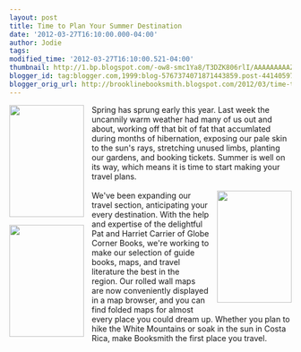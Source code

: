 ```yaml
---
layout: post
title: Time to Plan Your Summer Destination
date: '2012-03-27T16:10:00.000-04:00'
author: Jodie
tags: 
modified_time: '2012-03-27T16:10:00.521-04:00'
thumbnail: http://1.bp.blogspot.com/-ow8-smc1Ya8/T3DZK806rlI/AAAAAAAAAZk/oYP9JEZbA9U/s72-c/cg+041.jpg
blogger_id: tag:blogger.com,1999:blog-5767374071871443859.post-4414059768281619602
blogger_orig_url: http://brooklinebooksmith.blogspot.com/2012/03/time-to-plan-your-summer-destination.html
---
```


<a href="http://1.bp.blogspot.com/-ow8-smc1Ya8/T3DZK806rlI/AAAAAAAAAZk/oYP9JEZbA9U/s1600/cg+041.jpg" imageanchor="1" style="clear: left; float: left; margin-bottom: 1em; margin-right: 1em;"><img aea="true" border="0" height="200" src="http://1.bp.blogspot.com/-ow8-smc1Ya8/T3DZK806rlI/AAAAAAAAAZk/oYP9JEZbA9U/s200/cg+041.jpg" width="133" /></a>Spring has sprung early this year. Last week&nbsp;the uncannily warm weather had many of us&nbsp;out and about, working off that bit of fat that accumlated during months of hibernation, exposing our pale skin to the sun's rays, stretching unused limbs, planting our gardens, and booking tickets.&nbsp;Summer is well on its way, which means it is&nbsp;time to start making your travel plans. <br /><br /><a href="http://1.bp.blogspot.com/-NgvI5SnT6Tc/T3DZU1clptI/AAAAAAAAAaE/CLxwXwOE0sY/s1600/cg+045.jpg" imageanchor="1" style="clear: right; float: right; margin-bottom: 1em; margin-left: 1em;"><img aea="true" border="0" height="200" src="http://1.bp.blogspot.com/-NgvI5SnT6Tc/T3DZU1clptI/AAAAAAAAAaE/CLxwXwOE0sY/s200/cg+045.jpg" width="133" /></a><a href="http://2.bp.blogspot.com/-uISh0jz5IQo/T3DZS6embxI/AAAAAAAAAZ8/k7-KU6cr0ck/s1600/cg+044.jpg" imageanchor="1" style="clear: left; float: left; margin-bottom: 1em; margin-right: 1em;"><img aea="true" border="0" height="200" src="http://2.bp.blogspot.com/-uISh0jz5IQo/T3DZS6embxI/AAAAAAAAAZ8/k7-KU6cr0ck/s200/cg+044.jpg" width="133" /></a>We've been expanding our travel section, anticipating your every destination.&nbsp;With the&nbsp;help and expertise of the delightful Pat and Harriet Carrier of Globe Corner Books, we're working to make our selection of guide books, maps, and travel literature the best in the region.&nbsp;Our rolled wall maps are&nbsp;now conveniently displayed in a map browser, and you can find folded maps for almost every place you could dream up. Whether you plan to hike the White Mountains or soak in the sun in Costa Rica, make Booksmith the first place you travel.<br /><div class="separator" style="clear: both; text-align: center;"></div><br /><br /><br />